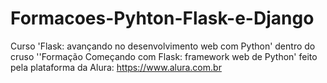 # Formacoes-Pyhton-Flask-e-Django
 Curso 'Flask: avançando no desenvolvimento web com Python' dentro do cruso ''Formação Começando com Flask: framework web de Python' feito pela plataforma da Alura: <https://www.alura.com.br>

